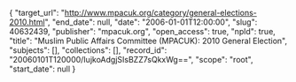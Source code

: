{
  "target_url": "http://www.mpacuk.org/category/general-elections-2010.html", 
  "end_date": null, 
  "date": "2006-01-01T12:00:00", 
  "slug": 40632439, 
  "publisher": "mpacuk.org", 
  "open_access": true, 
  "npld": true, 
  "title": "Muslim Public Affairs Committee (MPACUK): 2010 General Election", 
  "subjects": [], 
  "collections": [], 
  "record_id": "20060101T120000/IujkoAdgjSIsBZZ7sQkxWg==", 
  "scope": "root", 
  "start_date": null
}


